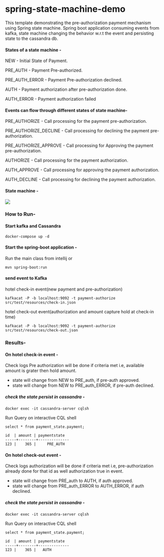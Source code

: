 # spring-state-machine-demo

This template demonstrating the pre-authorization payment mechanism using Spring state machine.
Spring boot application consuming events from kafka, state machine changing the behavior w.r.t the event and persisting state to the cassandra db.

#### States of a state machine -

NEW - Initial State of Payment.

PRE_AUTH - Payment Pre-authorized.

PRE_AUTH_ERROR - Payment Pre-authorization declined.

AUTH - Payment authorization after pre-authorization done.

AUTH_ERROR - Payment authorization failed

#### Events can flow through different states of state machine-

PRE_AUTHORIZE - Call processing for the payment pre-authorization.

PRE_AUTHORIZE_DECLINE - Call processing for declining the payment pre-authorization.

PRE_AUTHORIZE_APPROVE - Call processing for Approving the payment pre-authorization.

AUTHORIZE - Call processing for the payment authorization.

AUTH_APPROVE - Call processing for approving the payment authorization.

AUTH_DECLINE - Call processing for declining the payment authorization.

#### State machine -

![](/home/knoldus/Downloads/payment.drawio.png)


### How to Run- 

#### Start kafka and Cassandra
```
docker-compose up -d
```

#### Start the spring-boot application -

Run the main class from intellij
  or
```
mvn spring-boot:run
```

#### send event to Kafka 

hotel check-in event(new payment and pre-authorization)
```
kafkacat -P -b localhost:9092 -t payment-authorize  src/test/resources/check-in.json
```
hotel check-out event(authorization and amount capture hold at check-in time)
```
kafkacat -P -b localhost:9092 -t payment-authorize  src/test/resources/check-out.json
```

### Results-
#### On hotel check-in event -

Check logs Pre authorization will be done if criteria met i.e, available amount is grater then hold amount.
 - state will change from NEW to PRE_auth, if pre-auth approved.
 - state will change from NEW to PRE_auth_ERROR, if pre-auth declined.

 ##### check the state persist in cassandra -
   ```
   docker exec -it cassandra-server cqlsh
   ```
   Run Query on interactive CQL shell
   ```
   select * from payment_state.payment;
   ```
    id  | amount | paymentstate
    -----+--------+--------------
    123 |    365 |     PRE_AUTH

#### On hotel check-out event -

Check logs authorization will be done if criteria met i.e, pre-authorization already done for that id as well authorization true in event.
- state will change from PRE_auth to AUTH, if auth approved.
- state will change from PRE_auth_ERROR to AUTH_ERROR, if auth declined.

##### check the state persist in cassandra -
   ```
   docker exec -it cassandra-server cqlsh
   ```
Run Query on interactive CQL shell
   ```
   select * from payment_state.payment;
   ```
    id  | amount | paymentstate
    -----+--------+--------------
    123 |    365 |   AUTH


